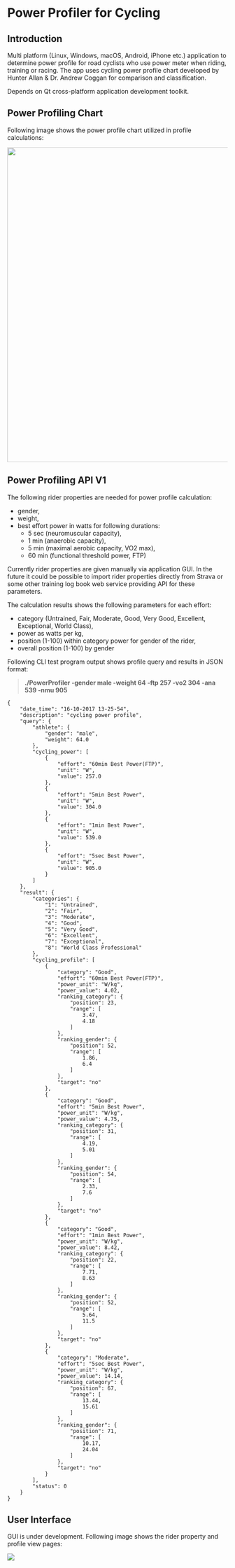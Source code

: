 # Power Profiler for Cycling

## Introduction
Multi platform (Linux, Windows, macOS, Android, iPhone etc.) application to determine power profile for road cyclists who use power meter when riding, training or racing. The app uses cycling power profile chart developed by Hunter Allan & Dr. Andrew Coggan for comparison and classification.    

Depends on Qt cross-platform application development toolkit.

## Power Profiling Chart
Following image shows the power profile chart utilized in profile calculations:

<p align="left">
  <img src="https://user-images.githubusercontent.com/22800635/31544246-846eff42-b022-11e7-826b-8b9e1a825474.gif" width="720"/>
</p>


## Power Profiling API V1
The following rider properties are needed for power profile calculation:
* gender,
* weight,
* best effort power in watts for following durations: 
  * 5 sec (neuromuscular capacity),
  * 1 min (anaerobic capacity),
  * 5 min (maximal aerobic capacity, VO2 max),  
  * 60 min (functional threshold power, FTP)
  
Currently rider properties are given manually via application GUI. In the future it could be possible to import rider properties directly from Strava or some other training log book web service providing API for these parameters.

The calculation results shows the following parameters for each effort:
  * category (Untrained, Fair, Moderate, Good, Very Good, Excellent, Exceptional, World Class),
  * power as watts per kg,
  * position (1-100) within category power for gender of the rider,
  * overall position (1-100) by gender
  
Following CLI test program output shows profile query and results in JSON format:

> **./PowerProfiler -gender male -weight 64 -ftp 257 -vo2 304 -ana 539 -nmu 905**
```
{
    "date_time": "16-10-2017 13-25-54",
    "description": "cycling power profile",
    "query": {
        "athlete": {
            "gender": "male",
            "weight": 64.0
        },
        "cycling_power": [
            {
                "effort": "60min Best Power(FTP)",
                "unit": "W",
                "value": 257.0
            },
            {
                "effort": "5min Best Power",
                "unit": "W",
                "value": 304.0
            },
            {
                "effort": "1min Best Power",
                "unit": "W",
                "value": 539.0
            },
            {
                "effort": "5sec Best Power",
                "unit": "W",
                "value": 905.0
            }
        ]
    },
    "result": {
        "categories": {
            "1": "Untrained",
            "2": "Fair",
            "3": "Moderate",
            "4": "Good",
            "5": "Very Good",
            "6": "Excellent",
            "7": "Exceptional",
            "8": "World Class Professional"
        },
        "cycling_profile": [
            {
                "category": "Good",
                "effort": "60min Best Power(FTP)",
                "power_unit": "W/kg",
                "power_value": 4.02,
                "ranking_category": {
                    "position": 23,
                    "range": [
                        3.47,
                        4.18
                    ]
                },
                "ranking_gender": {
                    "position": 52,
                    "range": [
                        1.86,
                        6.4
                    ]
                },
                "target": "no"
            },
            {
                "category": "Good",
                "effort": "5min Best Power",
                "power_unit": "W/kg",
                "power_value": 4.75,
                "ranking_category": {
                    "position": 31,
                    "range": [
                        4.19,
                        5.01
                    ]
                },
                "ranking_gender": {
                    "position": 54,
                    "range": [
                        2.33,
                        7.6
                    ]
                },
                "target": "no"
            },
            {
                "category": "Good",
                "effort": "1min Best Power",
                "power_unit": "W/kg",
                "power_value": 8.42,
                "ranking_category": {
                    "position": 22,
                    "range": [
                        7.71,
                        8.63
                    ]
                },
                "ranking_gender": {
                    "position": 52,
                    "range": [
                        5.64,
                        11.5
                    ]
                },
                "target": "no"
            },
            {
                "category": "Moderate",
                "effort": "5sec Best Power",
                "power_unit": "W/kg",
                "power_value": 14.14,
                "ranking_category": {
                    "position": 67,
                    "range": [
                        13.44,
                        15.61
                    ]
                },
                "ranking_gender": {
                    "position": 71,
                    "range": [
                        10.17,
                        24.04
                    ]
                },
                "target": "no"
            }
        ],
        "status": 0
    }
}
```

## User Interface
GUI is under development. Following image shows the rider property and profile view pages:

<p align="left">
  <img src="https://user-images.githubusercontent.com/22800635/31576907-91cc72c8-b10d-11e7-94b1-a64a6427809a.jpg" />
</p>

